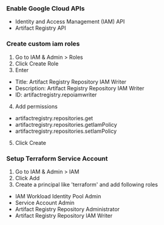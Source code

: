 ### Enable Google Cloud APIs
  - Identity and Access Management (IAM) API
  - Artifact Registry API
### Create custom iam roles
1. Go to IAM & Admin > Roles
2. Click Create Role
3. Enter
  - Title: Artifact Registry Repository IAM Writer
  - Description: Artifact Registry Repository IAM Writer
  - ID: artifactregistry.repoiamwriter
4. Add permissions
  - artifactregistry.repositories.get
  - artifactregistry.repositories.getIamPolicy
  - artifactregistry.repositories.setIamPolicy
5. Click Create
### Setup Terraform Service Account
1. Go to IAM & Admin > IAM
2. Click Add
3. Create a principal like 'terraform' and add following roles
  - IAM Workload Identity Pool Admin
  - Service Account Admin
  - Artifact Registry Repository Administrator
  - Artifact Registry Repository IAM Writer
  


